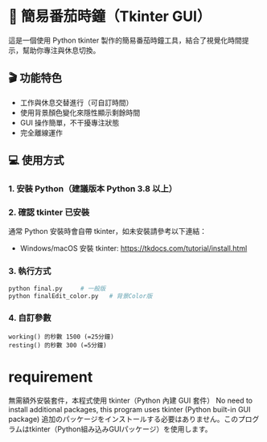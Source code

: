 # 🍅 簡易番茄時鐘（Tkinter GUI）

這是一個使用 Python tkinter 製作的簡易番茄時鐘工具，結合了視覺化時間提示，幫助你專注與休息切換。

## 🎬 功能特色

- 工作與休息交替進行（可自訂時間）
- 使用背景顏色變化來隱性顯示剩餘時間
- GUI 操作簡單，不干擾專注狀態
- 完全離線運作

## 💻 使用方式

### 1. 安裝 Python（建議版本 Python 3.8 以上）

### 2. 確認 tkinter 已安裝  
通常 Python 安裝時會自帶 tkinter，如未安裝請參考以下連結：

- Windows/macOS 安裝 tkinter: https://tkdocs.com/tutorial/install.html

### 3. 執行方式

```bash
python final.py     # 一般版
python finalEdit_color.py   # 背景Color版
```


### 4. 自訂參數
```
working() 的秒數 1500 (=25分鐘)
resting() 的秒數 300 (=5分鐘)
```


# requirement
無需額外安裝套件，本程式使用 tkinter（Python 內建 GUI 套件）
No need to install additional packages, this program uses tkinter (Python built-in GUI package)
追加のパッケージをインストールする必要はありません。このプログラムはtkinter（Python組み込みGUIパッケージ）を使用します。

